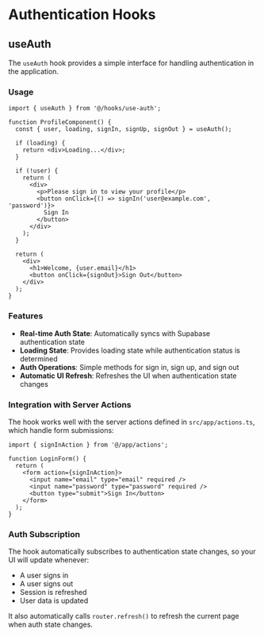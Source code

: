 # Authentication Hooks

## useAuth

The `useAuth` hook provides a simple interface for handling authentication in the application.

### Usage

```tsx
import { useAuth } from '@/hooks/use-auth';

function ProfileComponent() {
  const { user, loading, signIn, signUp, signOut } = useAuth();

  if (loading) {
    return <div>Loading...</div>;
  }

  if (!user) {
    return (
      <div>
        <p>Please sign in to view your profile</p>
        <button onClick={() => signIn('user@example.com', 'password')}>
          Sign In
        </button>
      </div>
    );
  }

  return (
    <div>
      <h1>Welcome, {user.email}</h1>
      <button onClick={signOut}>Sign Out</button>
    </div>
  );
}
```

### Features

- **Real-time Auth State**: Automatically syncs with Supabase authentication state
- **Loading State**: Provides loading state while authentication status is determined
- **Auth Operations**: Simple methods for sign in, sign up, and sign out
- **Automatic UI Refresh**: Refreshes the UI when authentication state changes

### Integration with Server Actions

The hook works well with the server actions defined in `src/app/actions.ts`, which handle form submissions:

```tsx
import { signInAction } from '@/app/actions';

function LoginForm() {
  return (
    <form action={signInAction}>
      <input name="email" type="email" required />
      <input name="password" type="password" required />
      <button type="submit">Sign In</button>
    </form>
  );
}
```

### Auth Subscription

The hook automatically subscribes to authentication state changes, so your UI will update whenever:

- A user signs in
- A user signs out
- Session is refreshed
- User data is updated

It also automatically calls `router.refresh()` to refresh the current page when auth state changes.